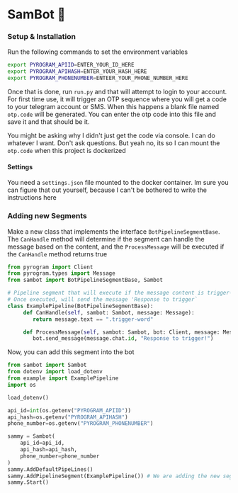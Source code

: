 # SamBot 🤖

### Setup & Installation
Run the following commands to set the environment variables
```bash
export PYROGRAM_APIID=ENTER_YOUR_ID_HERE
export PYROGRAM_APIHASH=ENTER_YOUR_HASH_HERE
export PYROGRAM_PHONENUMBER=ENTEER_YOUR_PHONE_NUMBER_HERE
```

Once that is done, run `run.py` and that will attempt to login to your account. For first time use, it will trigger an OTP sequence where you will get a code to your telegram account or SMS. When this happens a blank file named `otp.code` will be generated. You can enter the otp code into this file and save it and that should be it.

You might be asking why I didn't just get the code via console. I can do whatever I want. Don't ask questions. But yeah no, its so I can mount the `otp.code` when this project is dockerized

#### Settings
You need a `settings.json` file mounted to the docker container. Im sure you can figure that out yourself, because I can't be bothered to write the instructions here

### Adding new Segments

Make a new class that implements the interface `BotPipelineSegmentBase`. The `CanHandle` method will determine if the segment can handle the message based on the content, and the `ProcessMessage` will be executed if the `CanHandle` method returns true
```python
from pyrogram import Client
from pyrogram.types import Message
from sambot import BotPipelineSegmentBase, Sambot

# Pipeline segment that will execute if the message content is trigger-word
# Once executed, will send the message 'Response to trigger`
class ExamplePipeline(BotPipelineSegmentBase):
     def CanHandle(self, sambot: Sambot, message: Message):
        return message.text == ".trigger-word" 

     def ProcessMessage(self, sambot: Sambot, bot: Client, message: Message):
        bot.send_message(message.chat.id, "Response to trigger!")
```

Now, you can add this segment into the bot

```python
from sambot import Sambot
from dotenv import load_dotenv
from example import ExamplePipeline
import os

load_dotenv()

api_id=int(os.getenv("PYROGRAM_APIID"))
api_hash=os.getenv("PYROGRAM_APIHASH")
phone_number=os.getenv("PYROGRAM_PHONENUMBER")

sammy = Sambot(
    api_id=api_id,
    api_hash=api_hash,
    phone_number=phone_number
)
sammy.AddDefaultPipeLines()
sammy.AddPipelineSegment(ExamplePipeline()) # We are adding the new segment here
sammy.Start()
```
